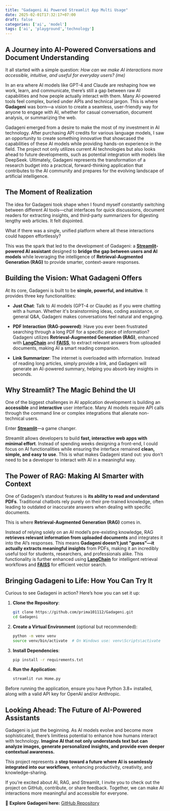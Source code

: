 ```yaml
---
title: "Gadageni Ai Powered Streamlit App Multi Usage"
date: 2025-02-01T17:32:17+07:00
draft: false
categories: ['ai', 'model']
tags: ['ai', 'playground','technology']
---
```


## A Journey into AI-Powered Conversations and Document Understanding

It all started with a simple question: *How can we make AI interactions more accessible, intuitive, and useful for everyday users? (me)* 

In an era where AI models like GPT-4 and Claude are reshaping how we work, learn, and communicate, there’s still a gap between raw AI capabilities and how people actually interact with them. Many AI-powered tools feel complex, buried under APIs and technical jargon. This is where **Gadageni** was born—a vision to create a seamless, user-friendly way for anyone to engage with AI, whether for casual conversation, document analysis, or summarizing the web.

Gadageni emerged from a desire to make the most of my investment in AI technology. After purchasing API credits for various language models, I saw an opportunity to create something innovative that showcased the capabilities of these AI models while providing hands-on experience in the field. The project not only utilizes current AI technologies but also looks ahead to future developments, such as potential integration with models like DeepSeek. Ultimately, Gadageni represents the transformation of a research budget into a practical, forward-thinking application that contributes to the AI community and prepares for the evolving landscape of artificial intelligence.

## The Moment of Realization

The idea for Gadageni took shape when I found myself constantly switching between different AI tools—chat interfaces for quick discussions, document readers for extracting insights, and third-party summarizers for digesting lengthy web articles. It felt disjointed. 

What if there was a single, unified platform where all these interactions could happen effortlessly? 

This was the spark that led to the development of Gadageni: a **[Streamlit](https://streamlit.io/)-powered AI assistant** designed to **bridge the gap between users and AI models** while leveraging the intelligence of **Retrieval-Augmented Generation (RAG)** to provide smarter, context-aware responses.

## Building the Vision: What Gadageni Offers

At its core, Gadageni is built to be **simple, powerful, and intuitive**. It provides three key functionalities:

- **Just Chat**: Talk to AI models (GPT-4 or Claude) as if you were chatting with a human. Whether it's brainstorming ideas, coding assistance, or general Q&A, Gadageni makes conversations feel natural and engaging.

- **PDF Interaction (RAG-powered)**: Have you ever been frustrated searching through a long PDF for a specific piece of information? Gadageni utilizes **Retrieval-Augmented Generation (RAG)**, enhanced with **[LangChain](https://python.langchain.com/)** and **[FAISS](https://faiss.ai/)**, to extract relevant answers from uploaded documents, making AI a smart reading companion.

- **Link Summarizer**: The internet is overloaded with information. Instead of reading long articles, simply provide a link, and Gadageni will generate an AI-powered summary, helping you absorb key insights in seconds.

## Why Streamlit? The Magic Behind the UI

One of the biggest challenges in AI application development is building an **accessible** and **interactive** user interface. Many AI models require API calls through the command line or complex integrations that alienate non-technical users.

Enter **[Streamlit](https://streamlit.io/)**—a game changer.

Streamlit allows developers to build **fast, interactive web apps with minimal effort**. Instead of spending weeks designing a front-end, I could focus on AI functionalities while ensuring the interface remained **clean, simple, and easy to use**. This is what makes Gadageni stand out: you don’t need to be a developer to interact with AI in a meaningful way.

## The Power of RAG: Making AI Smarter with Context

One of Gadageni’s standout features is **its ability to read and understand PDFs**. Traditional chatbots rely purely on their pre-trained knowledge, often leading to outdated or inaccurate answers when dealing with specific documents. 

This is where **Retrieval-Augmented Generation (RAG)** comes in.

Instead of relying solely on an AI model’s pre-existing knowledge, RAG **retrieves relevant information from uploaded documents** and integrates it into the AI’s responses. This means **Gadageni doesn’t just "guess"—it actually extracts meaningful insights** from PDFs, making it an incredibly useful tool for students, researchers, and professionals alike. This functionality is further enhanced using **[LangChain](https://python.langchain.com/)** for intelligent retrieval workflows and **[FAISS](https://faiss.ai/)** for efficient vector search.

## Bringing Gadageni to Life: How You Can Try It

Curious to see Gadageni in action? Here’s how you can set it up:

1. **Clone the Repository**:

   ```bash
   git clone https://github.com/prima101112/Gadageni.git
   cd Gadageni
   ```

2. **Create a Virtual Environment** (optional but recommended):

   ```bash
   python -m venv venv
   source venv/bin/activate  # On Windows use: venv\Scripts\activate
   ```

3. **Install Dependencies**:

   ```bash
   pip install -r requirements.txt
   ```

4. **Run the Application**:

   ```bash
   streamlit run Home.py
   ```

Before running the application, ensure you have Python 3.8+ installed, along with a valid API key for OpenAI and/or Anthropic.

## Looking Ahead: The Future of AI-Powered Assistants

Gadageni is just the beginning. As AI models evolve and become more sophisticated, there’s limitless potential to enhance how humans interact with technology. **Imagine AI that not only understands text but can analyze images, generate personalized insights, and provide even deeper contextual awareness.** 

This project represents a **step toward a future where AI is seamlessly integrated into our workflows**, enhancing productivity, creativity, and knowledge-sharing. 

If you’re excited about AI, RAG, and Streamlit, I invite you to check out the project on GitHub, contribute, or share feedback. Together, we can make AI interactions more meaningful and accessible for everyone.

🚀 **Explore Gadageni here:** [GitHub Repository](https://github.com/prima101112/Gadageni)



